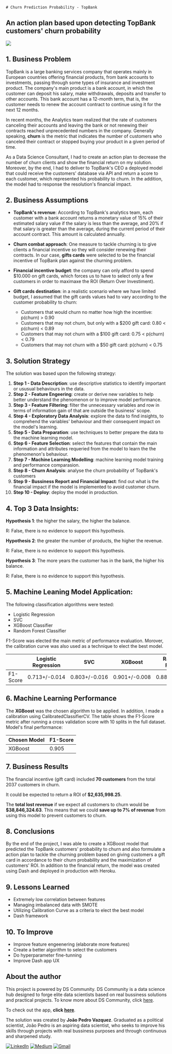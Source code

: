 	# Churn Prediction Probability - TopBank
## An action plan based upon detecting TopBank customers' churn probability

![](https://www.milldesk.com.br/wp-content/uploads/2019/09/customer-churn-milldesk-1024x513.jpeg)

## 1. Business Problem

TopBank is a large banking services company that operates mainly in European countries offering financial products, from bank accounts to investments, passing through some types of insurance and investment product. The company's main product is a bank account, in which the customer can deposit his salary, make withdrawals, deposits and transfer to other accounts. This bank account has a 12-month term, that is, the customer needs to renew the account contract to continue using it for the next 12 months.

In recent months, the Analytics team realized that the rate of customers canceling their accounts and leaving the bank or not renewing their contracts reached unprecedented numbers in the company. Generally speaking, **churn** is the metric that indicates the number of customers who canceled their contract or stopped buying your product in a given period of time. 

 As a Data Science Consultant, I had to create an action plan to decrease the number of churn clients and show the financial return on my solution. Moreover, by the end, I had to deliver to TopBank's CEO a deployed model that could receive the customers' database via API and return a score to each customer, which represented his probability to churn. In the addition, the model had to response the resolution's financial impact.

## 2. Business Assumptions

- **TopBank's revenue**: According to TopBank's analytics team, each customer with a bank account returns a monetary value of 15% of their estimated salary value if the salary is less than the average, and 20% if that salary is greater than the average, during the current period of their account contract. This amount is calculated annually.

- **Churn combat approach**: One measure to tackle churning is to give clients a financial incentive so they will consider renewing their contracts. In our case, **gifts cards** were selected to be the financial incentive of TopBank plan against the churning problem.

- **Financial incentive budget**: the company can only afford to spend $10.000 on gift cards, which forces us to have to select only a few customers in order to maximaxe the ROI (Return Over Investiment).

- **Gift cards destination**: in a realistic scenario where we have limited budget, I assumed that the gift cards values had to vary according to the customer probability to churn:
	- Customers that would churn no matter how high the incentive: p(churn) > 0\.90
	- Customers that may not churn, but only with a $200 gift card: 0\.80 < p(churn) < 0.89
	- Customers that may not churn with a $100 gift card: 0\.75 < p(churn) < 0.79
	- Customers that may not churn with a $50 gift card: p(churn) < 0\.75


## 3. Solution Strategy
The solution was based upon the following strategy:

1. **Step 1 - Data Description**: use descriptive statistics to identify important or ususual behaviours in the data.
2. **Step 2 - Feature Engeering**: create or derive new variables to help better understand the phenomenon or to improve model performance.
3. **Step 3 - Feature Filtering**: filter the unnecessary variables and row in terms of information gain of that are outside the business' scope.
4. **Step 4 - Exploratory Data Analysis**: explore the data to find insights, to comprehend the variables' behaviour and their consequent impact on the model's learning. 
5. **Step 5 - Data Preparation**: use techniques to better prepare the data to the machine learning model. 
6. **Step 6 - Feature Selection**: select the features that contain the main information and attributes requeried from the model to learn the the phenomenon's behaviour. 
7. **Step 7 - Machine Learning Modelling**: machine learning model training and performance comparasion. 
8. **Step 8 - Churn Analysis**: analyse the churn probability of TopBank's customers
9. **Step 9 - Bussiness Report and Financial Impact**: find out what is the financial impact if the model is implemented to avoid customer churn.
10. **Step 10 - Deploy**: deploy the model in production. 

## 4. Top 3 Data Insights:
	
**Hypothesis 1**: the higher the salary, the higher the balance.

R: False, there is no evidence to support this hypothesis.

**Hypothesis 2**: the greater the number of products, the higher the revenue.

R: False, there is no evidence to support this hypothesis.

**Hypothesis 3**: The more years the customer has in the bank, the higher his balance.

R: False, there is no evidence to support this hypothesis.

## 5. Machine Leaning Model Application:
The following classification algorithms were tested:

- Logistic Regression
- SVC
- XGBoost Classifier
- Random Forest Classifier

F1-Score was elected the main metric of performance evaluation. Morover, the calibration curve was also used as a technique to elect the best model. 

|          |  Logistic Regression  |       SVC        |     XGBoost     |   Random Forest  | 
|----------|-----------------------|------------------|-----------------|------------------|
| F1-Score |    0\.713+/-0\.014    | 0\.803+/-0\.016  | 0\.901+/-0\.008 |   0\.887+/-0\.01 |

## 6. Machine Learning Performance

The **XGBoost** was the chosen algorithm to be applied. In addition, I made a calibration using CalibratedClassifierCV.	
The table shows the F1-Score metric after running a cross validation score with 10 splits in the full dataset.
Model's final performance:

| Chosen Model | F1-Score |
|--------------|----------|
|    XGBoost   |  0\.905  |

## 7. Business Results

The financial incentive (gift card) included **70 customers** from the total 2037 customers in churn.

It could be expected to return a ROI of **$2,635,998.25**.

The **total lost revenue** if we expect all customers to churn would be **$38,846,324.63**. This means that we could **save up to 7% of revenue** from using this model to prevent customers to churn.

## 8. Conclusions

By the end of the project, I was able to create a XGBoost model that predicted the TopBank customers' probability to churn and also formulate a action plan to tackle the churning problem based on giving customers a gift card in accordance to their churn probability and the maximization of customers' ROI. In addition to the financial return, the model was created using Dash and deployed in production with Heroku.

## 9. Lessons Learned
- Extremely low correlation between features 
- Managing imbalanced data with SMOTE
- Utilizing Calibration Curve as a criteria to elect the best model
- Dash framework 


## 10. To Improve
- Improve feature engeenering (elaborate more features)
- Create a better algorithm to select the customers
- Do hyperparameter fine-tunning
- Improve Dash app UX

## About the author

This project is powered by DS Community. DS Community is a data science hub designed to forge elite data scientists based on real bussiness solutions and practical projects. To know more about DS Community, click [here](https://www.comunidadedatascience.com/).

To check out the app, **click [here](https://churn-prediction-topbank.herokuapp.com/)**.

The solution was created by **João Pedro Vazquez**. Graduated as a political scientist, João Pedro is an aspiring data scientist, who seeks to improve his skills through projects with real bussiness purposes and through continuous and sharpened study.

[<img alt="LinkedIn" src="https://img.shields.io/badge/LinkedIn-0077B5?style=for-the-badge&logo=linkedin&logoColor=white"/>](https://www.linkedin.com/in/joao-pedro-vazquez/) [<img alt="Medium" src="https://img.shields.io/badge/Medium-12100E?style=for-the-badge&logo=medium&logoColor=white"/>](https://jpvazquez.medium.com/) [<img alt="Gmail" src="https://img.shields.io/badge/Gmail-D14836?style=for-the-badge&logo=gmail&logoColor=white"/>](jpvazquez01@gmail.com)
